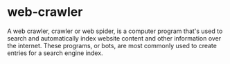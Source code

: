 # web-crawler
A web crawler, crawler or web spider, is a computer program that's used to search and automatically index website content and other information over the internet. These programs, or bots, are most commonly used to create entries for a search engine index.
